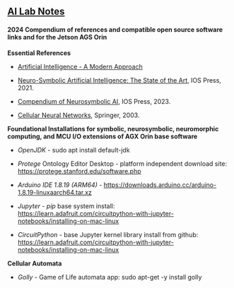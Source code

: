## <u>AI Lab Notes</u>

#### **2024 Compendium of references and compatible open source software links and  for the Jetson AGS Orin**

**Essential References**
- [Artificial Intelligence - A Modern Approach](http://aima.cs.berkeley.edu/index.html)

- [Neuro-Symbolic Artificial Intelligence: The State of the Art,](https://ebooks.iospress.nl/ISBN/978-1-64368-245-7) IOS Press, 2021.

- [Compendium of Neurosymbolic AI](https://ebooks.iospress.nl/volume/compendium-of-neurosymbolic-artificial-intelligence), IOS Press, 2023.
  
- [Cellular Neural Networks](https://link.springer.com/chapter/10.1007/978-94-017-0261-4_1), Springer, 2003.

 
**Foundational Installations for symbolic, neurosymbolic, neuromorphic computing, and MCU I/O extensions of AGX Orin base software**

 - *OpenJDK* -  sudo apt install default-jdk 

 - *Protege* Ontology Editor Desktop - platform independent download site: https://protege.stanford.edu/software.php

 - *Arduino IDE 1.8.19 (ARM64)* - https://downloads.arduino.cc/arduino-1.8.19-linuxaarch64.tar.xz
 
 - *Jupyter* - *pip* base system install: https://learn.adafruit.com/circuitpython-with-jupyter-notebooks/installing-on-mac-linux

 - *CircuitPython* - base Jupyter kernel library install from github: https://learn.adafruit.com/circuitpython-with-jupyter-notebooks/installing-on-mac-linux

**Cellular Automata**

 - *Golly* - Game of Life automata app: sudo apt-get -y install golly


